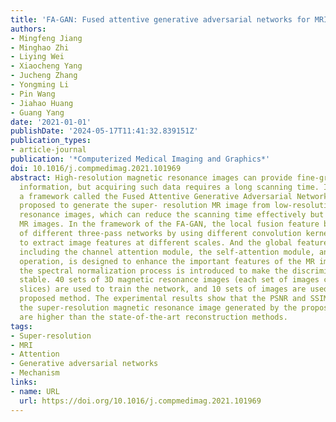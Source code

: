 ```yaml
---
title: 'FA-GAN: Fused attentive generative adversarial networks for MRI image super-resolution'
authors:
- Mingfeng Jiang
- Minghao Zhi
- Liying Wei
- Xiaocheng Yang
- Jucheng Zhang
- Yongming Li
- Pin Wang
- Jiahao Huang
- Guang Yang
date: '2021-01-01'
publishDate: '2024-05-17T11:41:32.839151Z'
publication_types:
- article-journal
publication: '*Computerized Medical Imaging and Graphics*'
doi: 10.1016/j.compmedimag.2021.101969
abstract: High-resolution magnetic resonance images can provide fine-grained anatomical
  information, but acquiring such data requires a long scanning time. In this paper,
  a framework called the Fused Attentive Generative Adversarial Networks(FA-GAN) is
  proposed to generate the super- resolution MR image from low-resolution magnetic
  resonance images, which can reduce the scanning time effectively but with high resolution
  MR images. In the framework of the FA-GAN, the local fusion feature block, consisting
  of different three-pass networks by using different convolution kernels, is proposed
  to extract image features at different scales. And the global feature fusion module,
  including the channel attention module, the self-attention module, and the fusion
  operation, is designed to enhance the important features of the MR image. Moreover,
  the spectral normalization process is introduced to make the discriminator network
  stable. 40 sets of 3D magnetic resonance images (each set of images contains 256
  slices) are used to train the network, and 10 sets of images are used to test the
  proposed method. The experimental results show that the PSNR and SSIM values of
  the super-resolution magnetic resonance image generated by the proposed FA-GAN method
  are higher than the state-of-the-art reconstruction methods.
tags:
- Super-resolution
- MRI
- Attention
- Generative adversarial networks
- Mechanism
links:
- name: URL
  url: https://doi.org/10.1016/j.compmedimag.2021.101969
---
```

